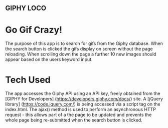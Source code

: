 ## GIPHY LOCO

# Go Gif Crazy!

The purpose of this app is to search for gifs from the Giphy database. When the search button is clicked the gifs display on screen without the page reloading. When scrolling down the page a further 10 new images should appear based on the users keyword input.


# Tech Used

The app accesses the Giphy API using an API key, freely obtained from the [GIPHY for Developers] (https://developers.giphy.com/docs/) site. A [jQuery library] (https://code.jquery.com/) is being accessed via a script tag on the index.html. The ajax() method is used to perform an asynchronous HTTP request - this allows part of a the page to be updated and prevents the whole page being re-submitted when the search button is clicked.
